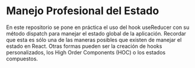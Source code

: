 # Manejo Profesional del Estado
En este repositorio se pone en práctica el uso del hook useReducer con su método dispatch para manejar el estado global de la aplicación.
Recordar que esta es sólo una de las maneras posibles que existen de manejar el estado en React. Otras formas pueden ser la creación de hooks personalizados, los High Order Components (HOC) o los estados compuestos.

